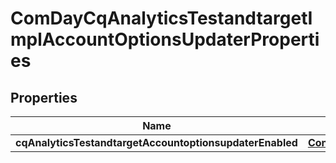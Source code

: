 

# ComDayCqAnalyticsTestandtargetImplAccountOptionsUpdaterProperties

## Properties

Name | Type | Description | Notes
------------ | ------------- | ------------- | -------------
**cqAnalyticsTestandtargetAccountoptionsupdaterEnabled** | [**ConfigNodePropertyBoolean**](ConfigNodePropertyBoolean.md) |  |  [optional]



